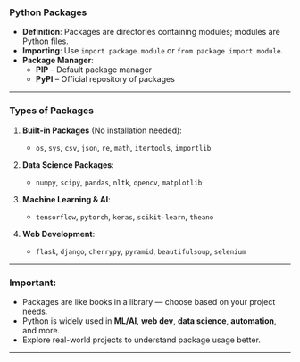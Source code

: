 ###  **Python Packages**

- **Definition**: Packages are directories containing modules; modules are Python files.
- **Importing**: Use `import package.module` or `from package import module`.
- **Package Manager**:  
  - **PIP** – Default package manager  
  - **PyPI** – Official repository of packages  

---

###  **Types of Packages**

1. **Built-in Packages** (No installation needed):  
   - `os`, `sys`, `csv`, `json`, `re`, `math`, `itertools`, `importlib`

2. **Data Science Packages**:  
   - `numpy`, `scipy`, `pandas`, `nltk`, `opencv`, `matplotlib`

3. **Machine Learning & AI**:  
   - `tensorflow`, `pytorch`, `keras`, `scikit-learn`, `theano`

4. **Web Development**:  
   - `flask`, `django`, `cherrypy`, `pyramid`, `beautifulsoup`, `selenium`

---

###  Important:
- Packages are like books in a library — choose based on your project needs.
- Python is widely used in **ML/AI**, **web dev**, **data science**, **automation**, and more.
- Explore real-world projects to understand package usage better.

--- 

